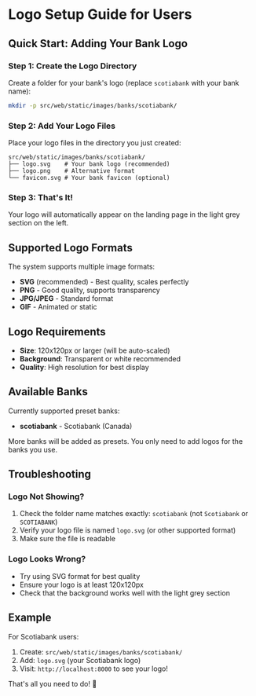 # Logo Setup Guide for Users

## Quick Start: Adding Your Bank Logo

### Step 1: Create the Logo Directory
Create a folder for your bank's logo (replace `scotiabank` with your bank name):

```bash
mkdir -p src/web/static/images/banks/scotiabank/
```

### Step 2: Add Your Logo Files
Place your logo files in the directory you just created:

```
src/web/static/images/banks/scotiabank/
├── logo.svg    # Your bank logo (recommended)
├── logo.png    # Alternative format
└── favicon.svg # Your bank favicon (optional)
```

### Step 3: That's It!
Your logo will automatically appear on the landing page in the light grey section on the left.

## Supported Logo Formats

The system supports multiple image formats:
- **SVG** (recommended) - Best quality, scales perfectly
- **PNG** - Good quality, supports transparency
- **JPG/JPEG** - Standard format
- **GIF** - Animated or static

## Logo Requirements

- **Size**: 120x120px or larger (will be auto-scaled)
- **Background**: Transparent or white recommended
- **Quality**: High resolution for best display

## Available Banks

Currently supported preset banks:
- **scotiabank** - Scotiabank (Canada)

More banks will be added as presets. You only need to add logos for the banks you use.

## Troubleshooting

### Logo Not Showing?
1. Check the folder name matches exactly: `scotiabank` (not `Scotiabank` or `SCOTIABANK`)
2. Verify your logo file is named `logo.svg` (or other supported format)
3. Make sure the file is readable

### Logo Looks Wrong?
- Try using SVG format for best quality
- Ensure your logo is at least 120x120px
- Check that the background works well with the light grey section

## Example

For Scotiabank users:
1. Create: `src/web/static/images/banks/scotiabank/`
2. Add: `logo.svg` (your Scotiabank logo)
3. Visit: `http://localhost:8000` to see your logo!

That's all you need to do! 🎉 